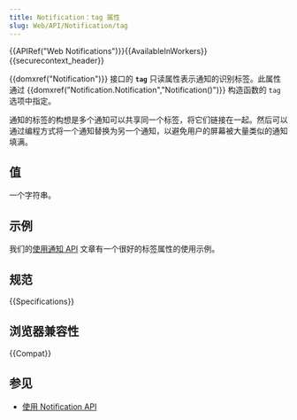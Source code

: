 ```yaml
---
title: Notification：tag 属性
slug: Web/API/Notification/tag
---
```


{{APIRef("Web Notifications")}}{{AvailableInWorkers}}{{securecontext_header}}

{{domxref("Notification")}} 接口的 **`tag`** 只读属性表示通知的识别标签。此属性通过 {{domxref("Notification.Notification","Notification()")}} 构造函数的 `tag` 选项中指定。

通知的标签的构想是多个通知可以共享同一个标签，将它们链接在一起。然后可以通过编程方式将一个通知替换为另一个通知，以避免用户的屏幕被大量类似的通知填满。

## 值

一个字符串。

## 示例

我们的[使用通知 API](/zh-CN/docs/Web/API/Notifications_API/Using_the_Notifications_API#replacing_existing_notifications) 文章有一个很好的标签属性的使用示例。

## 规范

{{Specifications}}

## 浏览器兼容性

{{Compat}}

## 参见

- [使用 Notification API](/zh-CN/docs/Web/API/Notifications_API/Using_the_Notifications_API)
